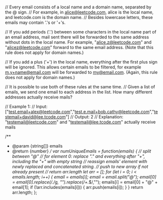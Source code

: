 // Every email consists of a local name and a domain name, separated by the @ sign.
// For example, in alice@leetcode.com, alice is the local name, and leetcode.com is the domain name.
// Besides lowercase letters, these emails may contain '.'s or '+'s.

// If you add periods ('.') between some characters in the local name part of an email address, mail sent there will be forwarded to the same address without dots in the local name.  For example, "alice.z@leetcode.com" and "alicez@leetcode.com" forward to the same email address.  (Note that this rule does not apply for domain names.)

// If you add a plus ('+') in the local name, everything after the first plus sign will be ignored. This allows certain emails to be filtered, for example m.y+name@email.com will be forwarded to my@email.com.  (Again, this rule does not apply for domain names.)

// It is possible to use both of these rules at the same time.
// Given a list of emails, we send one email to each address in the list.  How many different addresses actually receive mails? 

// Example 1:
// Input: ["test.email+alex@leetcode.com","test.e.mail+bob.cathy@leetcode.com","testemail+david@lee.tcode.com"]
// Output: 2
// Explanation: "testemail@leetcode.com" and "testemail@lee.tcode.com" actually receive mails

/**
 * @param {string[]} emails
 * @return {number}
 */
var numUniqueEmails = function(emails) {
    // split between "@"
    // for element 0: replace "." and everything after "+", including the "+" with empty string
    // reassign emails' element with newly replaced and concatenated string.
    // push to new array if not already present
    // return arr.length
    let arr = [];
    for (let i = 0; i < emails.length; i++) {
        email = emails[i];
        email = email.split("@");
        email[0] = email[0].replace(/\./g, "").replace(/\+.*$/,"");
        emails[i] = email[0] + "@" + email[1];
        if (!arr.includes(emails[i])) { arr.push(emails[i]); }
    }
    return arr.length;
};